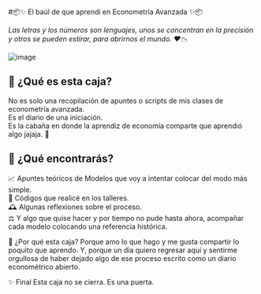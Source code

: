 #📦✨ El baúl de que aprendí en Econometría Avanzada ✨📦

*Las letras y los números son lenguajes, unos se concentran en la precisión y otros se pueden estirar, para abrirnos el mundo. ❤️📉*

![image](https://github.com/user-attachments/assets/9774865e-e974-4280-a109-382753cf25f1)


## 🌾 ¿Qué es esta caja?

No es solo una recopilación de apuntes o scripts de mis clases de econometría avanzada.  
Es el diario de una iniciación.  
Es la cabaña en donde la aprendiz de economía comparte que aprendió algo jajaja. 🌿

## 🔮 ¿Qué encontrarás?

📈 Apuntes teóricos de Modelos que voy a intentar colocar del modo más simple.  
🧠 Códigos que realicé en los talleres.  
🕰️ Algunas reflexiones sobre el proceso.  
⚖️ Y algo que quise hacer y por tiempo no pude hasta ahora, acompañar cada modelo colocando una referencia histórica. 



🦋 ¿Por qué esta caja?
Porque amo lo que hago y me gusta compartir lo poquito que aprendo. Y, porque un día quiero regresar aquí y sentirme orgullosa de haber dejado algo de ese proceso escrito como un diario econométrico abierto. 

✨ Final
Esta caja no se cierra.
Es una puerta.
